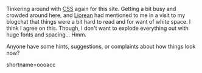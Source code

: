 <p>Tinkering around with <a href="http://www.decafbad.com/twiki/bin/view/Main/CSS">CSS</a> again for this site.  Getting a bit busy and crowded around here, and <a href="http://www20.brinkster.com/liorean/wcd/new/">Liorean</a> had mentioned to me in a visit to my blogchat that things were a bit hard to read and for want of white space.  I think I agree on this.  Though, I don't want to explode everything out with huge fonts and spacing...  Hmm.</p>
<p>Anyone have some hints, suggestions, or complaints about how things look now?</p>
<!--more-->
shortname=oooacc
